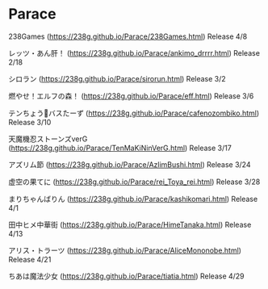 # Parace

238Games (https://238g.github.io/Parace/238Games.html) Release 4/8

レッツ・あん肝！ (https://238g.github.io/Parace/ankimo_drrrr.html) Release 2/18

シロラン (https://238g.github.io/Parace/sirorun.html) Release 3/2

燃やせ！エルフの森！ (https://238g.github.io/Parace/eff.html) Release 3/6

テンちょう🚫バスたーず (https://238g.github.io/Parace/cafenozombiko.html) Release 3/10

天魔機忍ストーンズverG (https://238g.github.io/Parace/TenMaKiNinVerG.html) Release 3/17

アズリム節 (https://238g.github.io/Parace/AzlimBushi.html) Release 3/24

虚空の果てに (https://238g.github.io/Parace/rei_Toya_rei.html) Release 3/28

まりちゃんばりん (https://238g.github.io/Parace/kashikomari.html) Release 4/1

田中ヒメ中華街 (https://238g.github.io/Parace/HimeTanaka.html) Release 4/13

アリス・トラーツ (https://238g.github.io/Parace/AliceMononobe.html) Release 4/21

ちあは魔法少女 (https://238g.github.io/Parace/tiatia.html) Release 4/29
